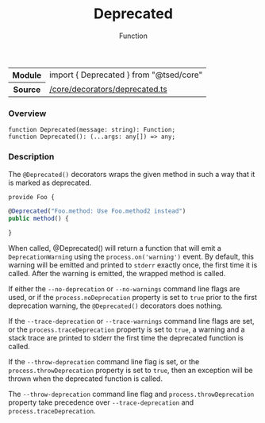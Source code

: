 
<header class="symbol-info-header"><h1 id="deprecated">Deprecated</h1><label class="symbol-info-type-label function">Function</label></header>
<!-- summary -->
<section class="symbol-info"><table class="is-full-width"><tbody><tr><th>Module</th><td><div class="lang-typescript"><span class="token keyword">import</span> { Deprecated }&nbsp;<span class="token keyword">from</span>&nbsp;<span class="token string">"@tsed/core"</span></div></td></tr><tr><th>Source</th><td><a href="https://github.com/Romakita/ts-express-decorators/blob/v4.0.7/src//core/decorators/deprecated.ts#L0-L0">/core/decorators/deprecated.ts</a></td></tr></tbody></table></section>
<!-- overview -->


### Overview


<pre><code class="typescript-lang ">function <span class="token function">Deprecated</span><span class="token punctuation">(</span>message<span class="token punctuation">:</span> <span class="token keyword">string</span><span class="token punctuation">)</span><span class="token punctuation">:</span> Function<span class="token punctuation">;</span>
function <span class="token function">Deprecated</span><span class="token punctuation">(</span><span class="token punctuation">)</span><span class="token punctuation">:</span> <span class="token punctuation">(</span>...args<span class="token punctuation">:</span> <span class="token keyword">any</span><span class="token punctuation">[</span><span class="token punctuation">]</span><span class="token punctuation">)</span> => <span class="token keyword">any</span><span class="token punctuation">;</span></code></pre>


<!-- Parameters -->

<!-- Description -->


### Description

The `@Deprecated()` decorators wraps the given method in such a way that it is marked as deprecated.

```typescript
provide Foo {

@Deprecated("Foo.method: Use Foo.method2 instead")
public method() {

}
```

When called, @Deprecated() will return a function that will emit a `DeprecationWarning` using the `process.on('warning')` event.
By default, this warning will be emitted and printed to `stderr` exactly once, the first time it is called. After the warning is emitted, the wrapped method is called.

If either the `--no-deprecation` or `--no-warnings` command line flags are used, or if the `process.noDeprecation`
property is set to `true` prior to the first deprecation warning, the `@Deprecated()` decorators does nothing.

If the `--trace-deprecation` or `--trace-warnings` command line flags are set, or the `process.traceDeprecation`
property is set to `true`, a warning and a stack trace are printed to stderr the first time the deprecated function is called.

If the `--throw-deprecation` command line flag is set, or the `process.throwDeprecation` property is set to `true`,
then an exception will be thrown when the deprecated function is called.

The `--throw-deprecation` command line flag and `process.throwDeprecation` property take precedence over `--trace-deprecation`
and `process.traceDeprecation`.

<!-- Members -->

